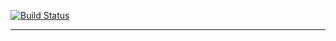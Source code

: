 
[![Build Status](https://secure.travis-ci.org/tajmilur-rahman/travis-ci-node.js-example.png?branch=master)](http://travis-ci.org/travis-ci/travis-ci-node.js-example)

------

